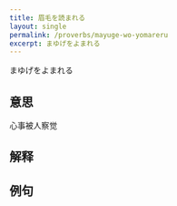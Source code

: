 ```yaml
---
title: 眉毛を読まれる
layout: single
permalink: /proverbs/mayuge-wo-yomareru
excerpt: まゆげをよまれる
---
```


まゆげをよまれる

## 意思

心事被人察觉

## 解释

## 例句

